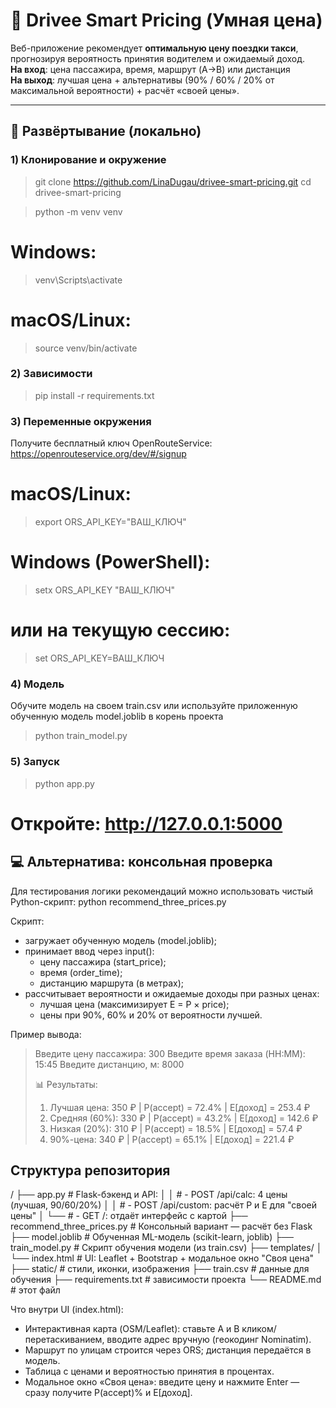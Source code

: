 # 🚖 Drivee Smart Pricing (Умная цена)

Веб-приложение рекомендует **оптимальную цену поездки такси**, прогнозируя вероятность принятия водителем и ожидаемый доход.  
**На вход**: цена пассажира, время, маршрут (A→B) или дистанция  
**На выход**: лучшая цена + альтернативы (90% / 60% / 20% от максимальной вероятности) + расчёт «своей цены».

---

## 🚀 Развёртывание (локально)

### 1) Клонирование и окружение

>git clone https://github.com/LinaDugau/drivee-smart-pricing.git
>cd drivee-smart-pricing

>python -m venv venv
# Windows:
>venv\Scripts\activate
# macOS/Linux:
>source venv/bin/activate

### 2) Зависимости

>pip install -r requirements.txt 

### 3) Переменные окружения
Получите бесплатный ключ OpenRouteService: https://openrouteservice.org/dev/#/signup
# macOS/Linux:
>export ORS_API_KEY="ВАШ_КЛЮЧ"

# Windows (PowerShell):
>setx ORS_API_KEY "ВАШ_КЛЮЧ"
# или на текущую сессию:
>set ORS_API_KEY=ВАШ_КЛЮЧ

### 4) Модель
Обучите модель на своем train.csv
или используйте приложенную обученную модель model.joblib в корень проекта
>python train_model.py

### 5) Запуск
>python app.py
# Откройте: http://127.0.0.1:5000

## 💻 Альтернатива: консольная проверка

Для тестирования логики рекомендаций можно использовать чистый Python-скрипт:
python recommend_three_prices.py

Скрипт:
- загружает обученную модель (model.joblib);
- принимает ввод через input():
    - цену пассажира (start_price);
    - время (order_time);
    - дистанцию маршрута (в метрах);
- рассчитывает вероятности и ожидаемые доходы при разных ценах:
    - лучшая цена (максимизирует E = P × price);
    - цены при 90%, 60% и 20% от вероятности лучшей.

Пример вывода:
>Введите цену пассажира: 300
>Введите время заказа (HH:MM): 15:45
>Введите дистанцию, м: 8000
>
>📊 Результаты:
>1. Лучшая цена: 350 ₽  |  P(accept) = 72.4%  |  E[доход] = 253.4 ₽
>2. Средняя (60%): 330 ₽ |  P(accept) = 43.2%  |  E[доход] = 142.6 ₽
>3. Низкая (20%): 310 ₽  |  P(accept) = 18.5%  |  E[доход] = 57.4 ₽
>4. 90%-цена: 340 ₽      |  P(accept) = 65.1%  |  E[доход] = 221.4 ₽

## Структура репозитория
/
├── app.py                     # Flask-бэкенд и API:
│   │                          #  - POST /api/calc: 4 цены (лучшая, 90/60/20%)
│   │                          #  - POST /api/custom: расчёт P и E для "своей цены"
│   └──                        #  - GET /: отдаёт интерфейс с картой
├── recommend_three_prices.py  # Консольный вариант — расчёт без Flask
├── model.joblib               # Обученная ML-модель (scikit-learn, joblib)
├── train_model.py             # Скрипт обучения модели (из train.csv)
├── templates/
│   └── index.html             # UI: Leaflet + Bootstrap + модальное окно "Своя цена"
├── static/                    # стили, иконки, изображения
├── train.csv                  # данные для обучения
├── requirements.txt           # зависимости проекта
└── README.md                  # этот файл

Что внутри UI (index.html):
- Интерактивная карта (OSM/Leaflet): ставьте A и B кликом/перетаскиванием, вводите адрес вручную (геокодинг Nominatim).
- Маршрут по улицам строится через ORS; дистанция передаётся в модель.
- Таблица с ценами и вероятностью принятия в процентах.
- Модальное окно «Своя цена»: введите цену и нажмите Enter — сразу получите P(accept)% и E[доход].
